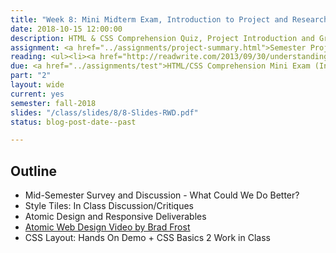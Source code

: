 ```yaml
---
title: "Week 8: Mini Midterm Exam, Introduction to Project and Research"
date: 2018-10-15 12:00:00
description: HTML & CSS Comprehension Quiz, Project Introduction and Groups, Setup GitHub, Research Basics, Work on Research Assignment, CSS Grid + Boxes & Layout Assignment
assignment: <a href="../assignments/project-summary.html">Semester Project (Introduced)</a>, <a href="../assignments/research">Research/Competitive Analysis</a>, <a href="http://bit.ly/2RRjbwh">Mid-Semester Survey</a> and <a href="../assignments/layout3">CSS Grids (2 week assignment)</a>
reading: <ul><li><a href="http://readwrite.com/2013/09/30/understanding-github-a-journey-for-beginners-part-1">GitHub for Beginners (Just scan)</a></li><!--<li><a href="http://alistapart.com/article/what-really-matters-focusing-on-top-tasks">Focusing On Top Tasks</a></li>--><li><a href="https://24ways.org/2013/bringing-design-and-research-closer-together/">Bringing Design and Research Closer Together by Emma Boulton</a></li><li><a href="https://www.nngroup.com/articles/ux-research-cheat-sheet/">UX Research Cheat Sheet by Susan Farrell</a></li><li><a href="https://css-tricks.com/getting-started-css-grid/">Getting Started with CSS Grid</a></li><li><a href="https://css-tricks.com/snippets/css/complete-guide-grid/">For Reference - A Complete Guide to Grid</a></li></ul>
due: <a href="../assignments/test">HTML/CSS Comprehension Mini Exam (In Class)</a> and <a href="../assignments/layout2">Boxes and Layout</a>
part: "2"
layout: wide
current: yes
semester: fall-2018
slides: "/class/slides/8/8-Slides-RWD.pdf"
status: blog-post-date--past

---
```


## Outline

* Mid-Semester Survey and Discussion - What Could We Do Better?
* Style Tiles: In Class Discussion/Critiques
* Atomic Design and Responsive Deliverables
* [Atomic Web Design Video by Brad Frost](https://vimeo.com/109130093)
* CSS Layout: Hands On Demo + CSS Basics 2 Work in Class
